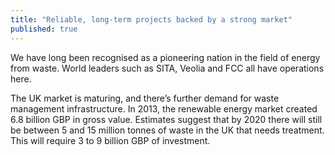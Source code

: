 ```yaml
---
title: "Reliable, long-term projects backed by a strong market"
published: true
---
```

We have long been recognised as a pioneering nation in the field of energy from waste. World leaders such as SITA, Veolia and FCC all have operations here. 

The UK market is maturing, and there’s further demand for waste management infrastructure. In 2013, the renewable energy market created 6.8 billion GBP in gross value. Estimates suggest that by 2020 there will still be between 5 and 15 million tonnes of waste in the UK that needs treatment. This  will require 3 to 9 billion GBP of investment.
